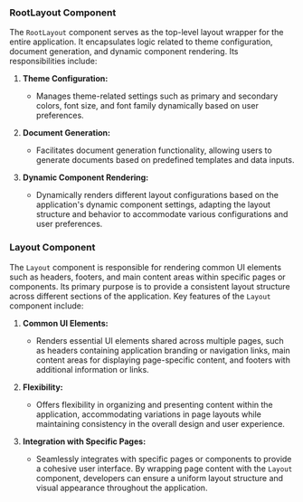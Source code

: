 ### RootLayout Component

The `RootLayout` component serves as the top-level layout wrapper for the entire application. It encapsulates logic related to theme configuration, document generation, and dynamic component rendering. Its responsibilities include:

1. **Theme Configuration:** 
   - Manages theme-related settings such as primary and secondary colors, font size, and font family dynamically based on user preferences.
   
2. **Document Generation:** 
   - Facilitates document generation functionality, allowing users to generate documents based on predefined templates and data inputs.
   
3. **Dynamic Component Rendering:** 
   - Dynamically renders different layout configurations based on the application's dynamic component settings, adapting the layout structure and behavior to accommodate various configurations and user preferences.

### Layout Component

The `Layout` component is responsible for rendering common UI elements such as headers, footers, and main content areas within specific pages or components. Its primary purpose is to provide a consistent layout structure across different sections of the application. Key features of the `Layout` component include:

1. **Common UI Elements:** 
   - Renders essential UI elements shared across multiple pages, such as headers containing application branding or navigation links, main content areas for displaying page-specific content, and footers with additional information or links.
   
2. **Flexibility:** 
   - Offers flexibility in organizing and presenting content within the application, accommodating variations in page layouts while maintaining consistency in the overall design and user experience.
   
3. **Integration with Specific Pages:** 
   - Seamlessly integrates with specific pages or components to provide a cohesive user interface. By wrapping page content with the `Layout` component, developers can ensure a uniform layout structure and visual appearance throughout the application.
